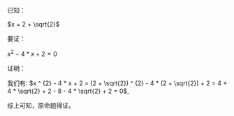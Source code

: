 已知：

$x = 2 + \sqrt{2}$

要证：

$x ^ {2} - 4 * x + 2 = 0$

证明：

我们有: $x ^ {2} - 4 * x + 2 = (2 + \sqrt{2}) ^ {2} - 4 * (2 + \sqrt{2}) + 2 = 4 + 4 * \sqrt{2} + 2 - 8 - 4 * \sqrt{2} + 2 = 0$,

综上可知，原命题得证。